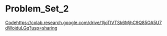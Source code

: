 # Problem_Set_2


[Code](https://colab.research.google.com/drive/1ljoTIVTSk6MjhC9Q85OA5U7dWoiduLGq?usp=sharing)https://colab.research.google.com/drive/1ljoTIVTSk6MjhC9Q85OA5U7dWoiduLGq?usp=sharing
